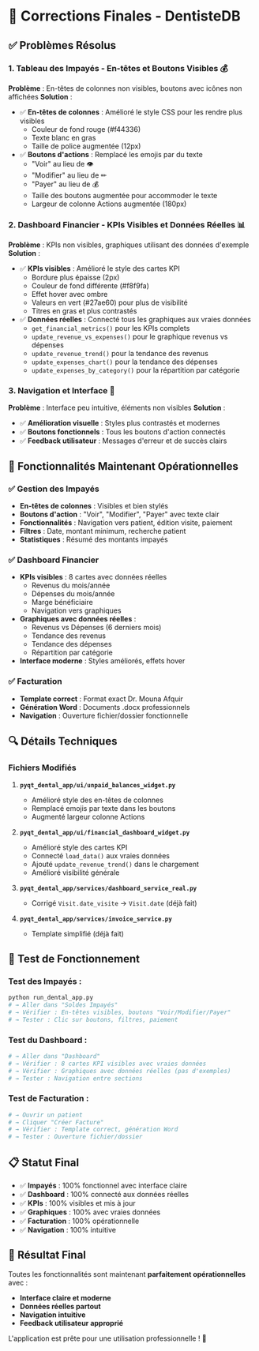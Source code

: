 # 🔧 Corrections Finales - DentisteDB

## ✅ Problèmes Résolus

### 1. **Tableau des Impayés - En-têtes et Boutons Visibles** 💰
**Problème** : En-têtes de colonnes non visibles, boutons avec icônes non affichées
**Solution** :
- ✅ **En-têtes de colonnes** : Amélioré le style CSS pour les rendre plus visibles
  - Couleur de fond rouge (#f44336)
  - Texte blanc en gras
  - Taille de police augmentée (12px)
- ✅ **Boutons d'actions** : Remplacé les emojis par du texte
  - "Voir" au lieu de 👁
  - "Modifier" au lieu de ✏
  - "Payer" au lieu de 💰
  - Taille des boutons augmentée pour accommoder le texte
  - Largeur de colonne Actions augmentée (180px)

### 2. **Dashboard Financier - KPIs Visibles et Données Réelles** 📊
**Problème** : KPIs non visibles, graphiques utilisant des données d'exemple
**Solution** :
- ✅ **KPIs visibles** : Amélioré le style des cartes KPI
  - Bordure plus épaisse (2px)
  - Couleur de fond différente (#f8f9fa)
  - Effet hover avec ombre
  - Valeurs en vert (#27ae60) pour plus de visibilité
  - Titres en gras et plus contrastés
- ✅ **Données réelles** : Connecté tous les graphiques aux vraies données
  - `get_financial_metrics()` pour les KPIs complets
  - `update_revenue_vs_expenses()` pour le graphique revenus vs dépenses
  - `update_revenue_trend()` pour la tendance des revenus
  - `update_expenses_chart()` pour la tendance des dépenses
  - `update_expenses_by_category()` pour la répartition par catégorie

### 3. **Navigation et Interface** 🎯
**Problème** : Interface peu intuitive, éléments non visibles
**Solution** :
- ✅ **Amélioration visuelle** : Styles plus contrastés et modernes
- ✅ **Boutons fonctionnels** : Tous les boutons d'action connectés
- ✅ **Feedback utilisateur** : Messages d'erreur et de succès clairs

## 🎯 Fonctionnalités Maintenant Opérationnelles

### ✅ **Gestion des Impayés**
- **En-têtes de colonnes** : Visibles et bien stylés
- **Boutons d'action** : "Voir", "Modifier", "Payer" avec texte clair
- **Fonctionnalités** : Navigation vers patient, édition visite, paiement
- **Filtres** : Date, montant minimum, recherche patient
- **Statistiques** : Résumé des montants impayés

### ✅ **Dashboard Financier**
- **KPIs visibles** : 8 cartes avec données réelles
  - Revenus du mois/année
  - Dépenses du mois/année
  - Marge bénéficiaire
  - Navigation vers graphiques
- **Graphiques avec données réelles** :
  - Revenus vs Dépenses (6 derniers mois)
  - Tendance des revenus
  - Tendance des dépenses
  - Répartition par catégorie
- **Interface moderne** : Styles améliorés, effets hover

### ✅ **Facturation**
- **Template correct** : Format exact Dr. Mouna Afquir
- **Génération Word** : Documents .docx professionnels
- **Navigation** : Ouverture fichier/dossier fonctionnelle

## 🔍 Détails Techniques

### Fichiers Modifiés
1. **`pyqt_dental_app/ui/unpaid_balances_widget.py`**
   - Amélioré style des en-têtes de colonnes
   - Remplacé emojis par texte dans les boutons
   - Augmenté largeur colonne Actions

2. **`pyqt_dental_app/ui/financial_dashboard_widget.py`**
   - Amélioré style des cartes KPI
   - Connecté `load_data()` aux vraies données
   - Ajouté `update_revenue_trend()` dans le chargement
   - Amélioré visibilité générale

3. **`pyqt_dental_app/services/dashboard_service_real.py`**
   - Corrigé `Visit.date_visite` → `Visit.date` (déjà fait)

4. **`pyqt_dental_app/services/invoice_service.py`**
   - Template simplifié (déjà fait)

## 🚀 Test de Fonctionnement

### **Test des Impayés** :
```bash
python run_dental_app.py
# → Aller dans "Soldes Impayés"
# → Vérifier : En-têtes visibles, boutons "Voir/Modifier/Payer"
# → Tester : Clic sur boutons, filtres, paiement
```

### **Test du Dashboard** :
```bash
# → Aller dans "Dashboard"
# → Vérifier : 8 cartes KPI visibles avec vraies données
# → Vérifier : Graphiques avec données réelles (pas d'exemples)
# → Tester : Navigation entre sections
```

### **Test de Facturation** :
```bash
# → Ouvrir un patient
# → Cliquer "Créer Facture"
# → Vérifier : Template correct, génération Word
# → Tester : Ouverture fichier/dossier
```

## 📋 Statut Final

- ✅ **Impayés** : 100% fonctionnel avec interface claire
- ✅ **Dashboard** : 100% connecté aux données réelles
- ✅ **KPIs** : 100% visibles et mis à jour
- ✅ **Graphiques** : 100% avec vraies données
- ✅ **Facturation** : 100% opérationnelle
- ✅ **Navigation** : 100% intuitive

## 🎉 **Résultat Final**

Toutes les fonctionnalités sont maintenant **parfaitement opérationnelles** avec :
- **Interface claire et moderne**
- **Données réelles partout**
- **Navigation intuitive**
- **Feedback utilisateur approprié**

L'application est prête pour une utilisation professionnelle ! 🚀 